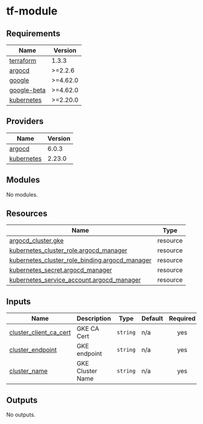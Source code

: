 # tf-module
<!-- BEGINNING OF PRE-COMMIT-TERRAFORM DOCS HOOK -->
## Requirements

| Name | Version |
|------|---------|
| <a name="requirement_terraform"></a> [terraform](#requirement\_terraform) | 1.3.3 |
| <a name="requirement_argocd"></a> [argocd](#requirement\_argocd) | >=2.2.6 |
| <a name="requirement_google"></a> [google](#requirement\_google) | >=4.62.0 |
| <a name="requirement_google-beta"></a> [google-beta](#requirement\_google-beta) | >=4.62.0 |
| <a name="requirement_kubernetes"></a> [kubernetes](#requirement\_kubernetes) | >=2.20.0 |

## Providers

| Name | Version |
|------|---------|
| <a name="provider_argocd"></a> [argocd](#provider\_argocd) | 6.0.3 |
| <a name="provider_kubernetes"></a> [kubernetes](#provider\_kubernetes) | 2.23.0 |

## Modules

No modules.

## Resources

| Name | Type |
|------|------|
| [argocd_cluster.gke](https://registry.terraform.io/providers/oboukili/argocd/latest/docs/resources/cluster) | resource |
| [kubernetes_cluster_role.argocd_manager](https://registry.terraform.io/providers/hashicorp/kubernetes/latest/docs/resources/cluster_role) | resource |
| [kubernetes_cluster_role_binding.argocd_manager](https://registry.terraform.io/providers/hashicorp/kubernetes/latest/docs/resources/cluster_role_binding) | resource |
| [kubernetes_secret.argocd_manager](https://registry.terraform.io/providers/hashicorp/kubernetes/latest/docs/resources/secret) | resource |
| [kubernetes_service_account.argocd_manager](https://registry.terraform.io/providers/hashicorp/kubernetes/latest/docs/resources/service_account) | resource |

## Inputs

| Name | Description | Type | Default | Required |
|------|-------------|------|---------|:--------:|
| <a name="input_cluster_client_ca_cert"></a> [cluster\_client\_ca\_cert](#input\_cluster\_client\_ca\_cert) | GKE CA Cert | `string` | n/a | yes |
| <a name="input_cluster_endpoint"></a> [cluster\_endpoint](#input\_cluster\_endpoint) | GKE endpoint | `string` | n/a | yes |
| <a name="input_cluster_name"></a> [cluster\_name](#input\_cluster\_name) | GKE Cluster Name | `string` | n/a | yes |

## Outputs

No outputs.
<!-- END OF PRE-COMMIT-TERRAFORM DOCS HOOK -->
